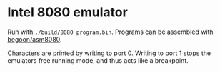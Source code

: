 
# Intel 8080 emulator

Run with `./build/8080 program.bin`.
Programs can be assembled with [begoon/asm8080](https://github.com/begoon/asm8080).

Characters are printed by writing to port 0. Writing to port 1 stops the emulators free running mode,
and thus acts like a breakpoint.

